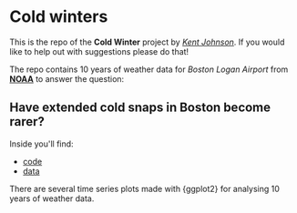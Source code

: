 # Cold winters

This is the repo of the **Cold Winter** project by [*Kent Johnson*](https://github.com/kent37/Cold_winters).
If you would like to help out with suggestions please do that!

The repo contains 10 years of weather data for *Boston Logan Airport* from [**NOAA**](https://www.ncdc.noaa.gov/) to answer the question:

## Have extended cold snaps in Boston become rarer?

Inside you'll find:

- [code](https://github.com/kent37/Cold_winters/blob/main/Cold_spells_demo.R)
- [data ](https://github.com/kent37/Cold_winters/blob/main/Logan_weather_12-2012_3-2021.csv)

There are several time series plots made with {ggplot2} for analysing 10 years of weather data.
